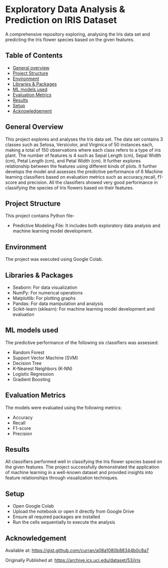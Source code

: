 # Exploratory Data Analysis & Prediction on IRIS Dataset

A comprehensive repository exploring, analysing the Iris data set and predicting the Iris flower species based on the given features.

## Table of Contents

* [General overview](#general-overview)
* [Project Structure](#project-structure)
* [Environment](#environment)
* [Libraries & Packages](#libraries-&-packages)
* [ML models used](#ml-models-used)
* [Evaluation Metrics](#evaluation-metrics)
* [Results](#results)
* [Setup](#setup)
* [Acknowledgement](#acknowledgement)

## General Overview

This project explores and analyses the Iris data set. The data set contains 3 classes such as Setosa, Versicolor, and Virginica of 50 instances each, making a total of 150 observations where each class refers to a type of iris plant. The number of features is 4 such as Sepal Length (cm), Sepal Width (cm), Petal Length (cm), and Petal Width (cm). It further explores relationship between the features using different kinds of plots. It further develops the model and assesses the predictive performance of 6 Machine learning classifiers based on evaluation metrics such as accuracy,recall, f1-score and precision. All the classifiers showed very good performance in classifying the species of Iris flowers based on their features. 

## Project Structure
This project contains Python file-
* Predictive Modeling File: It includes both exploratory data analysis and machine learning model development.

## Environment

The project was executed using Google Colab.

## Libraries & Packages 

* Seaborn: For data visualization
* NumPy: For numerical operations
* Matplotlib: For plotting graphs
* Pandas: For data manipulation and analysis
* Scikit-learn (sklearn): For machine learning model development and evaluation
  
## ML models used

The predictive performance of the following six classifiers was assessed:
* Random Forest
* Support Vector Machine (SVM)
* Decision Tree
* K-Nearest Neighbors (K-NN)
* Logistic Regression
* Gradient Boosting


## Evaluation Metrics

The models were evaluated using the following metrics:
* Accuracy
* Recall
* F1-score
* Precision

## Results

All classifiers performed well in classifying the Iris flower species based on the given features. The project successfully demonstrated the application of machine learning in a well-known dataset and provided insights into feature relationships through visualization techniques.

## Setup

* Open Google Colab
* Upload the notebook or open it directly from Google Drive
* Ensure all required packages are installed
* Run the cells sequentially to execute the analysis

## Acknowledgement

Available at:  https://gist.github.com/curran/a08a1080b88344b0c8a7 

Originally Published at:  https://archive.ics.uci.edu/dataset/53/iris










